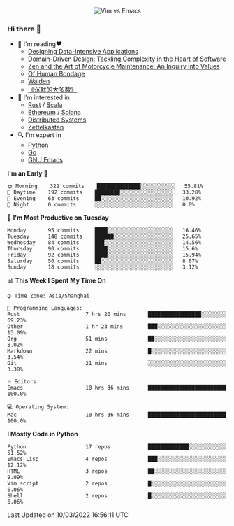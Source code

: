 <p align="center">
    <img src="https://gist.githubusercontent.com/coldnight/e696baffb094e71c96cb302118878eae/raw/40ea5053a6f66cc65f90f437e4173497da225958/banner.gif" alt="Vim vs Emacs" />
</p>

### Hi there 👋

- 📖 I'm reading❤️
    + [Designing Data-Intensive Applications](https://www.oreilly.com/library/view/designing-data-intensive-applications/9781491903063/)
    + [Domain-Driven Design: Tackling Complexity in the Heart of Software](https://www.dddcommunity.org/book/evans_2003/)
    + [Zen and the Art of Motorcycle Maintenance: An Inquiry into Values](https://en.wikipedia.org/wiki/Zen_and_the_Art_of_Motorcycle_Maintenance)
    + [Of Human Bondage](https://en.wikipedia.org/wiki/Of_Human_Bondage)
    + [Walden](https://en.wikipedia.org/wiki/Walden)
    + [《沉默的大多数》](https://en.wikipedia.org/wiki/Silent_majority)
- 🌱 I'm interested in
    + [Rust](https://www.rust-lang.org/) / [Scala](https://www.scala-lang.org/)
    + [Ethereum](https://ethereum.org/en/) / [Solana](https://solana.com/)
	+ [Distributed Systems](https://www.linuxzen.com/notes/topics/20200320174417_%E5%88%86%E5%B8%83%E5%BC%8F/)
	+ [Zettelkasten](https://www.linuxzen.com/notes/notes/20220120080920-slip_box/)
- 🔍 I'm expert in
    + [Python](https://www.python.org/)
    + [Go](https://go.dev/)
    + [GNU Emacs](https://www.gnu.org/software/emacs/)

<!--START_SECTION:waka-->
**I'm an Early 🐤** 

```text
🌞 Morning    322 commits    ██████████████░░░░░░░░░░░   55.81% 
🌆 Daytime    192 commits    ████████░░░░░░░░░░░░░░░░░   33.28% 
🌃 Evening    63 commits     ██░░░░░░░░░░░░░░░░░░░░░░░   10.92% 
🌙 Night      0 commits      ░░░░░░░░░░░░░░░░░░░░░░░░░   0.0%

```
📅 **I'm Most Productive on Tuesday** 

```text
Monday       95 commits     ████░░░░░░░░░░░░░░░░░░░░░   16.46% 
Tuesday      148 commits    ██████░░░░░░░░░░░░░░░░░░░   25.65% 
Wednesday    84 commits     ███░░░░░░░░░░░░░░░░░░░░░░   14.56% 
Thursday     90 commits     ████░░░░░░░░░░░░░░░░░░░░░   15.6% 
Friday       92 commits     ████░░░░░░░░░░░░░░░░░░░░░   15.94% 
Saturday     50 commits     ██░░░░░░░░░░░░░░░░░░░░░░░   8.67% 
Sunday       18 commits     ░░░░░░░░░░░░░░░░░░░░░░░░░   3.12%

```


📊 **This Week I Spent My Time On** 

```text
⌚︎ Time Zone: Asia/Shanghai

💬 Programming Languages: 
Rust                     7 hrs 20 mins       █████████████████░░░░░░░░   69.23% 
Other                    1 hr 23 mins        ███░░░░░░░░░░░░░░░░░░░░░░   13.09% 
Org                      51 mins             ██░░░░░░░░░░░░░░░░░░░░░░░   8.02% 
Markdown                 22 mins             █░░░░░░░░░░░░░░░░░░░░░░░░   3.54% 
Git                      21 mins             ░░░░░░░░░░░░░░░░░░░░░░░░░   3.38%

🔥 Editors: 
Emacs                    10 hrs 36 mins      █████████████████████████   100.0%

💻 Operating System: 
Mac                      10 hrs 36 mins      █████████████████████████   100.0%

```

**I Mostly Code in Python** 

```text
Python                   17 repos            █████████████░░░░░░░░░░░░   51.52% 
Emacs Lisp               4 repos             ███░░░░░░░░░░░░░░░░░░░░░░   12.12% 
HTML                     3 repos             ██░░░░░░░░░░░░░░░░░░░░░░░   9.09% 
Vim script               2 repos             █░░░░░░░░░░░░░░░░░░░░░░░░   6.06% 
Shell                    2 repos             █░░░░░░░░░░░░░░░░░░░░░░░░   6.06%

```



 Last Updated on 10/03/2022 16:56:11 UTC
<!--END_SECTION:waka-->
